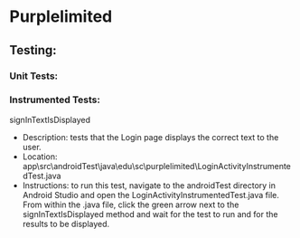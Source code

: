 # Purplelimited

## Testing:

### Unit Tests:



### Instrumented Tests:

signInTextIsDisplayed
- Description: tests that the Login page displays the correct text to the user.
- Location: app\src\androidTest\java\edu\sc\purplelimited\LoginActivityInstrumentedTest.java
- Instructions: to run this test, navigate to the androidTest directory in Android Studio and open the LoginActivityInstrumentedTest.java file. From within the .java file, click the green arrow next to the signInTextIsDisplayed method and wait for the test to run and for the results to be displayed. 
